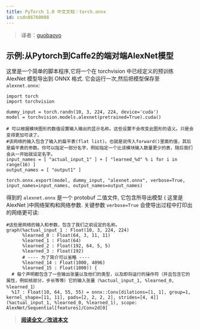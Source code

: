 ```yaml
---
title: PyTorch 1.0 中文文档：torch.onnx
id: csdn86760008
---
```


> 译者：[guobaoyo](https://github.com/guobaoyo)

## 示例:从Pytorch到Caffe2的端对端AlexNet模型

这里是一个简单的脚本程序,它将一个在 torchvision 中已经定义的预训练 AlexNet 模型导出到 ONNX 格式. 它会运行一次,然后把模型保存至 `alexnet.onnx`:

```
import torch
import torchvision

dummy_input = torch.randn(10, 3, 224, 224, device='cuda')
model = torchvision.models.alexnet(pretrained=True).cuda()

# 可以根据模块图形的数值设置输入输出的显示名称。这些设置不会改变此图形的语义。只是会变得更加可读了。
#该网络的输入包含了输入的扁平表(flat list)。也就是说传入forward()里面的值，其后是扁平表的参数。你可以指定一部分名字，例如指定一个比该模块输入数量更少的表，随后我们会从一开始就设定名字。
input_names = [ "actual_input_1" ] + [ "learned_%d" % i for i in range(16) ]
output_names = [ "output1" ]

torch.onnx.export(model, dummy_input, "alexnet.onnx", verbose=True, input_names=input_names, output_names=output_names) 
```

得到的 `alexnet.onnx` 是一个 protobuf 二值文件, 它包含所导出模型 ( 这里是 AlexNet )中网络架构和网络参数. 关键参数 `verbose=True` 会使导出过程中打印出的网络更可读:

```
#这些是网络的输入和参数，包含了我们之前设定的名称。
graph(%actual_input_1 : Float(10, 3, 224, 224)
      %learned_0 : Float(64, 3, 11, 11)
      %learned_1 : Float(64)
      %learned_2 : Float(192, 64, 5, 5)
      %learned_3 : Float(192)
      # ---- 为了简介可以省略 ----
      %learned_14 : Float(1000, 4096)
      %learned_15 : Float(1000)) {
  # 每个声明都包含了一些输出张量以及他们的类型，以及即将运行的操作符（并且包含它的属性，例如核部分，步长等等）它的输入张量（%actual_input_1, %learned_0, %learned_1）
  %17 : Float(10, 64, 55, 55) = onnx::Conv[dilations=[1, 1], group=1, kernel_shape=[11, 11], pads=[2, 2, 2, 2], strides=[4, 4]](%actual_input_1, %learned_0, %learned_1), scope: AlexNet/Sequential[features]/Conv2d[0] 
```

> [**阅读全文／改进本文**](https://github.com/apachecn/pytorch-doc-zh/blob/master/docs/1.0/onnx.md)